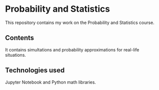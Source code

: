 # Probability and Statistics

This repository contains my work on the Probability and Statistics course.

## Contents

It contains simultations and probability approximations for real-life situations.

## Technologies used

Jupyter Notebook and Python math libraries.